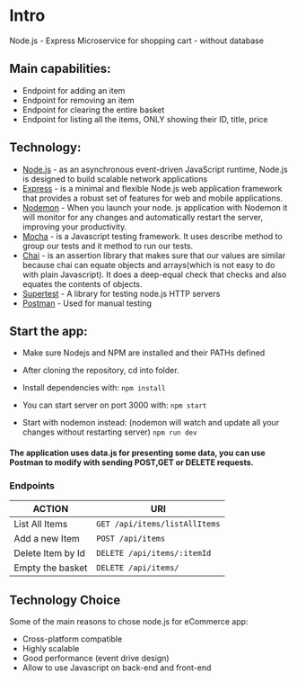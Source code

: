 # Intro 
Node.js - Express Microservice for shopping cart - without database
## Main capabilities: 
* Endpoint for adding an item
* Endpoint for removing an item
* Endpoint for clearing the entire basket
* Endpoint for listing all the items, ONLY showing their ID, title, price

## Technology: 
* [Node.js](https://nodejs.org/en/) - as an asynchronous event-driven JavaScript runtime, Node.js is designed to build scalable network applications
* [Express](https://expressjs.com/) - is a minimal and flexible Node.js web application framework that provides a robust set of features for web and mobile applications.
* [Nodemon](https://www.npmjs.com/package/nodemon) - When you launch your node. js application with Nodemon it will monitor for any changes and automatically restart the server, improving your productivity.
* [Mocha](https://mochajs.org/) - is a Javascript testing framework. It uses describe method to group our tests and it method to run our tests.
* [Chai](https://www.chaijs.com/#:~:text=Chai%20is%20a%20BDD%20%2F%20TDD,with%20any%20javascript%20testing%20framework.) - is an assertion library that makes sure that our values are similar because chai can equate objects and arrays(which is not easy to do with plain Javascript). It does a deep-equal check that checks and also equates the contents of objects.
* [Supertest](https://www.npmjs.com/package/supertest) - A library for testing node.js HTTP servers
* [Postman](https://www.postman.com/) - Used for manual testing 

## Start the app:
- Make sure Nodejs and NPM are installed and their PATHs defined 

- After cloning the repository, cd into folder.
- Install dependencies with:
```npm install```
- You can start server on port 3000 with:
```npm start```
- Start with nodemon instead: (nodemon will watch and update all your changes without restarting server)
```npm run dev```

#### The application uses data.js for presenting some data, you can use Postman to modify with sending POST,GET or DELETE requests.

### Endpoints

ACTION | URI 
-------|-----
List All Items | `GET /api/items/listAllItems`
Add a new Item | `POST /api/items`
Delete Item by Id | `DELETE /api/items/:itemId`
Empty the basket | `DELETE /api/items/`

## Technology Choice
Some of the main reasons to chose node.js for eCommerce app:
* Cross-platform compatible
* Highly scalable
* Good performance (event drive design)
* Allow to use Javascript on back-end and front-end 


